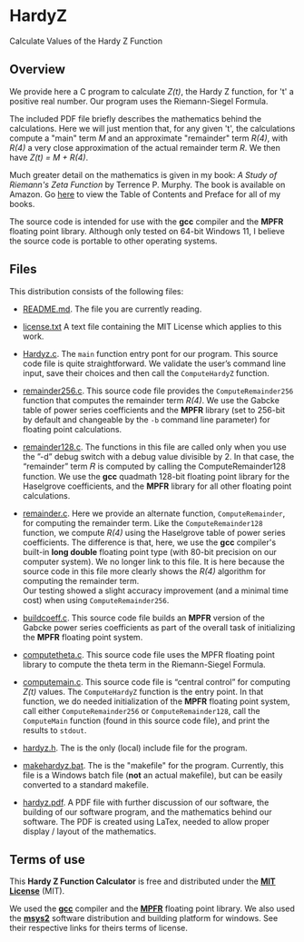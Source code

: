 # HardyZ
Calculate Values of the Hardy Z Function

## Overview

We provide here a C program to calculate *Z(t)*, the Hardy Z function, for 't' a positive real number.  Our program uses 
the Riemann-Siegel Formula.  

The included PDF file briefly describes the mathematics behind the calculations.  Here we will just mention
that, for any given 't', the calculations compute a "main" term *M* and an approximate "remainder" term *R(4)*,
with *R(4)* a very close approximation of the actual remainder term *R*. We then have *Z(t) = M + R(4)*.

Much greater detail on the mathematics is given in my book: 
*A Study of Riemann's Zeta Function* by Terrence P. Murphy.  The book is available on Amazon.  Go [here][website-link] to 
view the Table of Contents and Preface for all of my books.

The source code is intended for use with the **gcc** compiler and the **MPFR** floating point library.  Although only tested on 
64-bit Windows 11, I believe the source code is portable to other operating systems.

## Files

This distribution consists of the following files:

  * [README.md][readme-link]. The file you are currently reading.
  
  * [license.txt][license-link] A text file containing the MIT License which applies to this work.
	
  * [Hardyz.c][hardyz-c-link]. The `main` function entry pont for our program.  This source code file is 
  quite straightforward. We validate the user’s command line input, save their
  choices and then call the `ComputeHardyZ` function.

  * [remainder256.c][remainder256-c-link]. This source code file provides the 
  `ComputeRemainder256` function that computes the remainder term *R(4)*.
  We use the Gabcke table of power series coefficients and the **MPFR** library (set to 256-bit by default and changeable by the `-b` command line
  parameter) for floating point calculations.
 
  * [remainder128.c][remainder128-c-link]. The functions in this file are called only when you use the ”-d” debug switch with a debug value
divisible by 2. In that case, the “remainder” term 𝑅 is computed by calling the ComputeRemainder128
 function.  We use the **gcc** quadmath 128-bit floating point library for the Haselgrove
  coefficients, and the **MPFR** library for all other floating point calculations.
 
  * [remainder.c][remainder-c-link]. Here we provide an alternate function, `ComputeRemainder`, for computing the remainder term.  Like 
the `ComputeRemainder128` function, we compute *R(4)* using the Haselgrove table of power series coefficients.
The difference is that, here, we use the **gcc** compiler's built-in **long double** floating point type (with 80-bit precision on our computer system).
We no longer link to this file.  It is here because the source code in this file more clearly shows the *R(4)* algorithm for computing the remainder term.  
Our testing showed a slight accuracy improvement (and a minimal time cost) when using `ComputeRemainder256`.

  * [buildcoeff.c][buildcoeff-c-link]. This source code file builds an **MPFR** version of the Gabcke power series coefficients as part of the
overall task of initializing the **MPFR** floating point system.

  * [computetheta.c][computetheta-c-link]. This source code file uses the MPFR floating point library to compute the
    theta term in the Riemann-Siegel Formula. 
 
  * [computemain.c][computemain-c-link]. This source code file is “central control” for computing 
  *Z(t)* values. The `ComputeHardyZ` function is the entry point. In that function, we
  do needed initialization of the **MPFR** floating point system, call either `ComputeRemainder256`
  or `ComputeRemainder128`, call the `ComputeMain` function (found in this source code file), and 
  print the results to `stdout`.
  
  * [hardyz.h][hardyz-h-link]. The is the only (local) include file for the program.  
  
  * [makehardyz.bat][makehardyz-bat-link]. The is the "makefile" for the program.  Currently,
  this file is a Windows batch file (**not** an actual makefile), but can be easily converted to 
  a standard makefile.
  
  * [hardyz.pdf][hardyz-pdf-link]. A PDF file with further discussion of our software, the building
  of our software program, and the mathematics behind our software. The PDF is created using LaTex, 
  needed to allow proper display / layout of the mathematics.

## Terms of use

This **Hardy Z Function Calculator** is free and distributed under the
[**MIT License**][license-link] (MIT). 

We used the [**gcc**][gcc-gnu-link] compiler and the [**MPFR**][mpfr-link] floating point library.
We also used the [**msys2**][msys2-link] software distribution and building platform for windows.
See their respective links for theirs terms of license.  

[website-link]:			https://riemann1859.com
[license-link]:			https://github.com/terry98004/HardyZ/blob/master/license.txt
[readme-link]:			https://github.com/terry98004/HardyZ/blob/master/README.md
[hardyz-c-link]:		https://github.com/terry98004/HardyZ/blob/master/hardyz.c
[remainder256-c-link]:	https://github.com/terry98004/HardyZ/blob/master/remainder256.c
[remainder128-c-link]:	https://github.com/terry98004/HardyZ/blob/master/remainder128.c
[remainder-c-link]:		https://github.com/terry98004/HardyZ/blob/master/remainder.c
[buildcoeff-c-link]:		https://github.com/terry98004/HardyZ/blob/master/buildcoeff.c
[computemain-c-link]:	https://github.com/terry98004/HardyZ/blob/master/computemain.c
[computetheta-c-link]:	https://github.com/terry98004/HardyZ/blob/master/computetheta.c
[hardyz-h-link]:		https://github.com/terry98004/HardyZ/blob/master/hardyz.h
[makehardyz-bat-link]:	https://github.com/terry98004/HardyZ/blob/master/makehardyz.bat
[hardyz-pdf-link]:		https://github.com/terry98004/HardyZ/blob/master/hardyz.pdf
[mpfr-link]:			https://www.mpfr.org/
[gcc-gnu-link]:			https://gcc.gnu.org/
[msys2-link]:			https://www.msys2.org/
